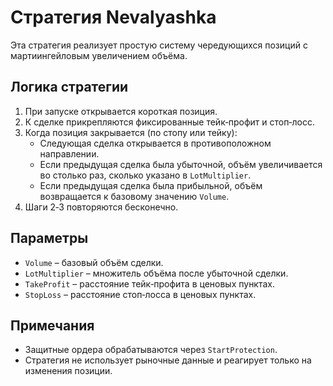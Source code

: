 # Стратегия Nevalyashka

Эта стратегия реализует простую систему чередующихся позиций с мартиингейловым увеличением объёма.

## Логика стратегии

1. При запуске открывается короткая позиция.
2. К сделке прикрепляются фиксированные тейк‑профит и стоп‑лосс.
3. Когда позиция закрывается (по стопу или тейку):
   - Следующая сделка открывается в противоположном направлении.
   - Если предыдущая сделка была убыточной, объём увеличивается во столько раз, сколько указано в `LotMultiplier`.
   - Если предыдущая сделка была прибыльной, объём возвращается к базовому значению `Volume`.
4. Шаги 2‑3 повторяются бесконечно.

## Параметры

- `Volume` – базовый объём сделки.
- `LotMultiplier` – множитель объёма после убыточной сделки.
- `TakeProfit` – расстояние тейк‑профита в ценовых пунктах.
- `StopLoss` – расстояние стоп‑лосса в ценовых пунктах.

## Примечания

- Защитные ордера обрабатываются через `StartProtection`.
- Стратегия не использует рыночные данные и реагирует только на изменения позиции.
